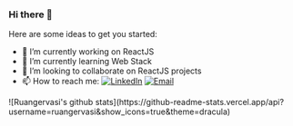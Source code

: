 ### Hi there 👋

Here are some ideas to get you started:

- 🔭 I’m currently working on ReactJS
- 🌱 I’m currently learning Web Stack
- 👯 I’m looking to collaborate on ReactJS projects
- 📫 How to reach me: <a href="https://www.linkedin.com/in/ruangervasi/" target="_blank"><img alt="LinkedIn" src="https://img.shields.io/badge/LinkedIn-@Ruangervasi-blue?style=flat&logo=linkedin"></a>
<a href="mailto:ruan@ruangervasi.com.br"><img alt="Email" src="https://img.shields.io/badge/ruan@ruangervasi.com.br-blue?style=flat&logo=gmail"></a>
<p>
</p>![Ruangervasi's github stats](https://github-readme-stats.vercel.app/api?username=ruangervasi&show_icons=true&theme=dracula)
